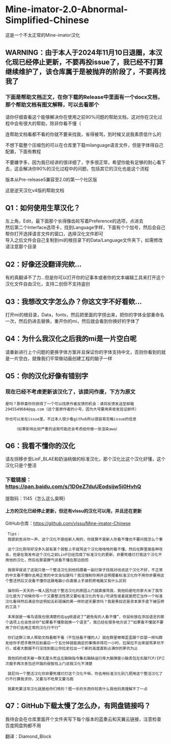 # Mine-imator-2.0-Abnormal-Simplified-Chinese
这是一个不太正常的Mine-imator汉化     

## WARNING：由于本人于2024年11月10日退圈，本汉化现已经停止更新，不要再投issue了，我已经不打算继续维护了，该仓库属于是被抛弃的阶段了，不要再找我了  
### 下面是帮助文档正文，在你下载的Release中里面有一个docx文档，那个帮助文档有图文解释，可以去看那个  

请你仔细查看这个能够解决你在使用之前90%问题的帮助文档，这对你在汉化过程中会有很大的帮助，除非你看不懂（     

连帮助文档看都不看的你就不要来找我，省得被骂，到时候又说我素质低什么的  

不想下载整个压缩包的可以在仓库里下载milanguage语言文件，但是字体得自己配置，下面有教程  

不要嫌字多，因为我已经讲的很详细了，字多很正常，希望你能有足够的耐心看下去，这会解决你90%的汉化过程中的问题，包括其它的汉化也是这个流程  
 
版本从Pre-release5兼容至2.0的第一个社区版  

这是逆天汉化v4版的帮助文档  

## Q1：如何使用生草汉化？  

左上角，Edit，最下面那个长得像齿轮写着Preference的选项，点进去  
然后第二个Interface选项卡，找到Language字样，下面有个个加号，然后会自己帮你打开选择语言文件的窗口，选择汉化文件即可  
导入之后文件会自己复制到mi的根目录下的Data/Language文件夹下，如需修改请注意那个目录  
 
## Q2：好像还没翻译完欸...  

有的真翻译不了力...但是你可以打开你的记事本或者你的文本编辑工具来打开这个汉化文件自由汉化，支持二创但不支持盗创  

## Q3：我想改文字怎么办？你这文字不好看欸...  

打开mi的根目录，Data，fonts，然后把里面的字捞出来，把你的字体全部重命名一次，然后扔进去替换，重开你的mi，然后就会看到你换好的字体了  

## Q4：为什么我汉化之后我的mi是一片空白呢  

请重新进行上个问题的更换字体方案并且保证你的字体支持中文，否则你看到的就是一片空白，就像我们平常做动画创建工程的脑子一样  

## Q5：你的汉化好像有错别字  

### 现在已经不考虑更新该汉化了，该提问作废，下方为原文

	是吗？那恭喜你你获得了一个可以找原作者反馈的机会：请将反馈发送至邮箱2945549684@qq.com（这个是原作者的小号，因为大号要用来收发验证邮件）  

	你也可以发在issue里，不过本人很少看github所以很容易忽略issue的信息

		（如果影响比较严重的话我可能还会考虑给你做一张渲染awa）
 ## Q6：我看不懂你的汉化  
 
请左拐移步至LinF_BLAE和奶油桃做的标准汉化，那个汉化比这个汉化好懂，这个汉化只是个整活  

### 下载链接：https://pan.baidu.com/s/1D0eZ7duUEodsijw5i0HvhQ  

 提取码：1145（怎么这么臭啊）  

 #### 上方的汉化已经停止更新，但还有vlssu的汉化可以用，并且还在更新  
 GitHub仓库：https://github.com/vlssu/Mine-imator-Chinese  
  
     Tips：  
     我提前告诉你一声，这个汉化不是给新人用的，你就算不是新人你看不懂也不要问我怎么个事  
       
     这个汉化刚写好没多久就有某个弱智上手就骂这个汉化啥啥啥的看不懂，然后在群里面各种攻击，但是在我发布这个汉化之前LinF已经完成了标准汉化的更新，非要死缠烂打我这个汉化不用他的汉化，然后在那耍脾气说看不懂在那边抱怨  
       
     我很早就说了这就只是一个整活汉化别他妈摆着一副烂架子找我对线说这个汉化不好，不正常的中文看不懂你去用正常的中文会似是吗？我没强制你用并且明摆着标准汉化你不用你非要用这个整活然后又说看不懂你这跟电脑小白直接上手装机修电脑又有什么区别  
       
     操你妈一天天的一堆人因为这个整活汉化的原因上门就直接骂我，我他妈是吃你家大米了我写汉化是为了伺候你写一个又要整活性质又要标准汉化的专业/可读性或者就是把它当作一个标准汉化看待然后满足你这例如五彩斑斓的黑一样的逆天要求吗？我是黑奴还是资本家手底下被压榨的工具？  
       
     本来就是一堆鸟语我也很清楚的在qq频道说了“避免有的人看不懂”，你鼠标放在添加语言的那个选项上也会告诉你“如果看不懂那就换一个语言”，我已经在很多地方说了“如果看不懂就不要用了你们去用正常的汉化行不行”  
       
     你们这群三体人帮助文档看都不看（不包括看不懂的人）就在群里唧唧歪歪跟个巨婴一样叫群友给你手把手教然后到最后一个五分钟就能搞定的事情非得花一小时，拉屎拉不出来就骂茅坑不行，或者大数据不行没找到能让你拉史拉出一个新的高度直到占满你的茅坑为止  
       
     我他妈的成天被一群无厘头而且左脑缺指令集右脑缺运行库大脑弹窗小脑丢包左右脑TCP/IP三次握手两次丢包还环路的弱智找上门说我汉化不清楚  
       
     就尼玛一个整活汉化你非要死缠烂打这个汉化干嘛，你去用标准汉化别几把用这个整活汉化了行不行算我求你，又要马不吃草又要马跑  
       
     我累死累活写汉化就是给你们喷的？图一乐的东西你较真什么我他妈真理解不了一点  
  
## Q7：GitHub下载太慢了怎么办，有网盘链接吗？  
我待会会在仓库里面开个文件夹写下每个版本的蓝奏云和天翼云链接，注意检查  
百度网盘狗都不用  
  
翻译：Diamond_Block
